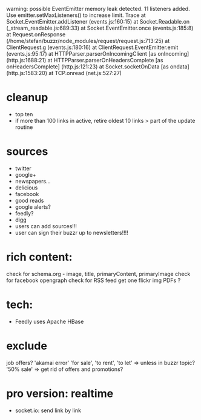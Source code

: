 warning: possible EventEmitter memory leak detected. 11 listeners added. Use emitter.setMaxListeners() to increase limit.
Trace
    at Socket.EventEmitter.addListener (events.js:160:15)
    at Socket.Readable.on (_stream_readable.js:689:33)
    at Socket.EventEmitter.once (events.js:185:8)
    at Request.onResponse (/home/stefan/buzzr/node_modules/request/request.js:713:25)
    at ClientRequest.g (events.js:180:16)
    at ClientRequest.EventEmitter.emit (events.js:95:17)
    at HTTPParser.parserOnIncomingClient [as onIncoming] (http.js:1688:21)
    at HTTPParser.parserOnHeadersComplete [as onHeadersComplete] (http.js:121:23)
    at Socket.socketOnData [as ondata] (http.js:1583:20)
    at TCP.onread (net.js:527:27)


cleanup
=======
- top ten
- if more than 100 links in active, retire oldest 10 links > part of the update routine


sources
=======
- twitter
- google+
- newspapers...
- delicious
- facebook
- good reads
- google alerts?
- feedly?
- digg
- users can add sources!!!
- user can sign their buzzr up to newsletters!!!!


rich content:
=============
check for schema.org - image, title, primaryContent, primaryImage
check for facebook opengraph
check for RSS feed
get one flickr img
PDFs ?


tech:
=====
- Feedly uses Apache HBase


exclude
=======
job offers?
'akamai error'
'for sale', 'to rent', 'to let' => unless in buzzr topic?
'50% sale' => get rid of offers and promotions?


pro version: realtime
=====================
- socket.io: send link by link
